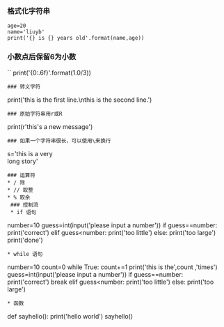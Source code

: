 ### 格式化字符串
```
age=20                                          
name='liuyb'                                       
print('{} is {} years old'.format(name,age)) 
```
### 小数点后保留6为小数
``
print('{0:.6f}'.format(1.0/3))
```
### 转义字符
```
print('this is the first line.\nthis is the second line.') 
```
### 原始字符串用r或R
```
print(r'this's a new message')
```
### 如果一个字符串很长，可以使用\来换行
```
s='this is a very \
long story'
```
### 运算符
* / 除
* // 取整
* % 取余
 ### 控制流
 * if 语句
```
number=10
guess=int(input('please input a number'))
if guess==number:
    print('correct')
elif guess<number:
    print('too little')
else:
    print('too large')
print('done')
```
* while 语句
```
number=10
count=0
while True:
    count+=1
    print('this is the',count ,'times')
    guess=int(input('please input a number'))
    if guess==number:
        print('correct')
        break
    elif guess<number:
        print('too little')
    else:
        print('too large')
```
* 函数
```
def sayhello():
    print('hello world')
sayhello()
```






























